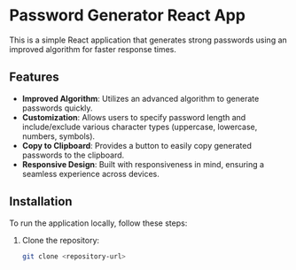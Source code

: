 # Password Generator React App

This is a simple React application that generates strong passwords using an improved algorithm for faster response times.

## Features

- **Improved Algorithm**: Utilizes an advanced algorithm to generate passwords quickly.
- **Customization**: Allows users to specify password length and include/exclude various character types (uppercase, lowercase, numbers, symbols).
- **Copy to Clipboard**: Provides a button to easily copy generated passwords to the clipboard.
- **Responsive Design**: Built with responsiveness in mind, ensuring a seamless experience across devices.

## Installation

To run the application locally, follow these steps:

1. Clone the repository:

   ```bash
   git clone <repository-url>
